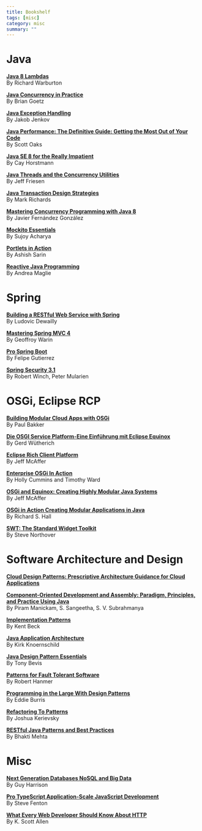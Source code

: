 ```yaml
---
title: Bookshelf
tags: [misc]
category: misc
summary: ""
---
```


# Java

**[Java 8 Lambdas](http://shop.oreilly.com/product/0636920030713.do)**  
By Richard Warburton

**[Java Concurrency in Practice](http://jcip.net/)**  
By Brian Goetz

**[Java Exception Handling](https://kindle.amazon.com/work/java-exception-handling-jakob-jenkov-ebook/B00BL6B038/B00BG9FGFI)**  
By Jakob Jenkov

**[Java Performance: The Definitive Guide: Getting the Most Out of Your Code](http://shop.oreilly.com/product/0636920028499.do)**  
By Scott Oaks

**[Java SE 8 for the Really Impatient](http://www.horstmann.com/java8/index.html)**  
By Cay Horstmann

**[Java Threads and the Concurrency Utilities](http://www.apress.com/us/book/9781484216996)**  
By Jeff Friesen

**[Java Transaction Design Strategies](https://www.infoq.com/minibooks/JTDS)**  
By Mark Richards

**[Mastering Concurrency Programming with Java 8](https://www.packtpub.com/application-development/mastering-concurrency-programming-java-8)**  
By Javier Fernández González

**[Mockito Essentials](https://www.packtpub.com/application-development/mockito-essentials)**  
By Sujoy Acharya

**[Portlets in Action](https://www.manning.com/books/portlets-in-action)**  
By Ashish Sarin

**[Reactive Java Programming](http://www.apress.com/us/book/9781484214299)**  
By  Andrea Maglie
 
# Spring

**[Building a RESTful Web Service with Spring](https://www.packtpub.com/web-development/building-restful-web-service-spring)**  
By Ludovic Dewailly

**[Mastering Spring MVC 4](https://www.packtpub.com/application-development/mastering-spring-mvc-4)**  
By Geoffroy Warin

**[Pro Spring Boot](http://www.apress.com/us/book/9781484214329)**  
By Felipe Gutierrez 

**[Spring Security 3.1](https://www.packtpub.com/application-development/spring-security-31)**  
By Robert Winch, Peter Mularien

# OSGi, Eclipse RCP

**[Building Modular Cloud Apps with OSGi](https://www.amazon.de/Building-Modular-Cloud-Apps-OSGi/dp/1449345158/)**  
By Paul Bakker

**[Die OSGI Service Platform-Eine Einführung mit Eclipse Equinox](https://www.amazon.de/Service-Platform-Eine-Einf%C3%BChrung-Eclipse-Equinox/dp/389864457X/)**  
By Gerd Wütherich

**[Eclipse Rich Client Platform](https://www.amazon.com/Eclipse-Rich-Client-Platform-2nd/dp/0321603788/)**  
By Jeff McAffer

**[Enterprise OSGi In Action](https://www.manning.com/books/enterprise-osgi-in-action)**  
By Holly Cummins and Timothy Ward

**[OSGi and Equinox: Creating Highly Modular Java Systems](https://www.pearsonhighered.com/program/Mc-Affer-OS-Gi-and-Equinox-Creating-Highly-Modular-Java-Systems/PGM14618.html)**  
By Jeff McAffer

**[OSGi in Action Creating Modular Applications in Java](https://www.manning.com/books/osgi-in-action)**  
By Richard S. Hall

**[SWT: The Standard Widget Toolkit](https://www.amazon.com/SWT-Standard-Toolkit-Steve-Northover/dp/0321256638)**  
By Steve Northover

# Software Architecture and Design

**[Cloud Design Patterns: Prescriptive Architecture Guidance for Cloud Applications](https://msdn.microsoft.com/de-de/library/dn568099.aspx)**  

**[Component-Oriented Development and Assembly: Paradigm, Principles, and Practice Using Java](https://www.crcpress.com/Component--Oriented-Development-and-Assembly-Paradigm-Principles-and/Manickam-Sangeetha-Subrahmanya/p/book/9781466580992)**  
By Piram Manickam, S. Sangeetha, S. V. Subrahmanya

**[Implementation Patterns ](https://www.amazon.de/Implementation-Patterns-Kent-Beck/dp/0321413091)**  
By Kent Beck

**[Java Application Architecture](http://www.kirkk.com/modularity/)**  
By Kirk Knoernschild

**[Java Design Pattern Essentials](https://www.amazon.com/Java-Design-Pattern-Essentials-Bevis-ebook/dp/B00A9HSR2M)**  
By Tony Bevis

**[Patterns for Fault Tolerant Software](http://eu.wiley.com/WileyCDA/WileyTitle/productCd-1118351541.html)**  
By Robert Hanmer

**[Programming in the Large With Design Patterns](http://programminglarge.com/category/design/design-patterns/)**  
By Eddie Burris 

**[Refactoring To Patterns](https://industriallogic.com/xp/refactoring/)**  
By Joshua Kerievsky

**[RESTful Java Patterns and Best Practices](https://www.packtpub.com/application-development/restful-java-patterns-and-best-practices)**  
By Bhakti Mehta

# Misc

**[Next Generation Databases NoSQL and Big Data](http://www.apress.com/us/book/9781484213308)**  
By Guy Harrison

**[Pro TypeScript Application-Scale JavaScript Development](http://www.apress.com/us/book/9781430267911)**  
By Steve Fenton

**[What Every Web Developer Should Know About HTTP](https://www.amazon.com/Every-Developer-Should-OdeToCode-Programming-ebook/dp/B0076Z6VMI)**  
By K. Scott Allen